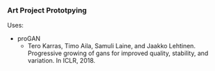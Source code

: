 ### Art Project Prototpying

Uses:

- proGAN 
    - Tero Karras, Timo Aila, Samuli Laine, and Jaakko Lehtinen. Progressive growing of gans for improved quality, stability, and variation. In ICLR, 2018.
